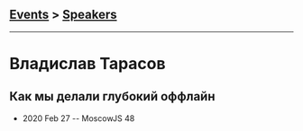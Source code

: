 ## [Events](../README.md) > [Speakers](../speakers.md)
---

# Владислав Тарасов

## Как мы делали глубокий оффлайн
- 2020 Feb 27 -- MoscowJS 48    

